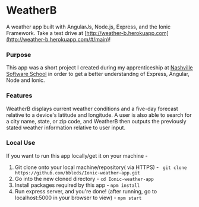 # WeatherB 
A weather app built with AngularJs, Node.js, Express, and the Ionic Framework.
Take a test drive at [http://weather-b.herokuapp.com](http://weather-b.herokuapp.com/#/main)!

### Purpose
This app was a short project I created during my apprenticeship at [Nashville Software School](http://nashvillesoftwareschool.com/) in order to get a better understandng of Express, Angular, Node and Ionic.

### Features
WeatherB displays current weather conditions and a five-day forecast relative to a device's latitude and longitude. A user is also able to search for a city name, state, or zip code, and WeatherB then outputs the previously stated weather information relative to user input.

### Local Use
If you want to run this app locally/get it on your machine -
  1. Git clone onto your local machine/repository( via HTTPS) - ``` git clone https://github.com/bbleds/Ionic-weather-app.git```
  2. Go into the new cloned directory - ``` cd Ionic-weather-app ```
  3. Install packages required by this app - 
    ```
    npm install
    ```
  4. Run express server, and you're done! (after running, go to localhost:5000 in your browser to view) - 
    ```
    npm start 
    ```
    
